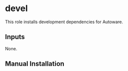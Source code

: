 # devel

This role installs development dependencies for Autoware.

## Inputs

None.

## Manual Installation
